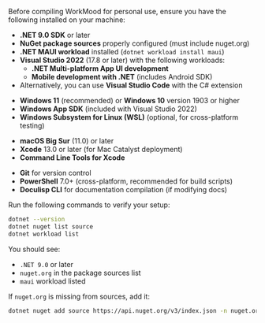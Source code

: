 <!-- (dl (section-meta Prerequisites)) -->

Before compiling WorkMood for personal use, ensure you have the following installed on your machine:

<!-- (dl (# .NET Requirements)) -->

- **.NET 9.0 SDK** or later
- **NuGet package sources** properly configured (must include nuget.org)
- **.NET MAUI workload** installed (`dotnet workload install maui`)
- **Visual Studio 2022** (17.8 or later) with the following workloads:
  - **.NET Multi-platform App UI development**
  - **Mobile development with .NET** (includes Android SDK)
- Alternatively, you can use **Visual Studio Code** with the C# extension

<!-- (dl (# Platform-Specific Requirements)) -->

<!-- (dl (## Windows Development)) -->

- **Windows 11** (recommended) or **Windows 10** version 1903 or higher
- **Windows App SDK** (included with Visual Studio 2022)
- **Windows Subsystem for Linux (WSL)** (optional, for cross-platform testing)

<!-- (dl (## macOS Development)) -->

- **macOS Big Sur** (11.0) or later
- **Xcode** 13.0 or later (for Mac Catalyst deployment)
- **Command Line Tools for Xcode**

<!-- (dl (# Additional Tools)) -->

- **Git** for version control
- **PowerShell** 7.0+ (cross-platform, recommended for build scripts)
- **Doculisp CLI** for documentation compilation (if modifying docs)

<!-- (dl (# Verification)) -->

Run the following commands to verify your setup:

```bash
dotnet --version
dotnet nuget list source
dotnet workload list
```

You should see:

- `.NET 9.0` or later
- `nuget.org` in the package sources list
- `maui` workload listed

If `nuget.org` is missing from sources, add it:

```bash
dotnet nuget add source https://api.nuget.org/v3/index.json -n nuget.org
```